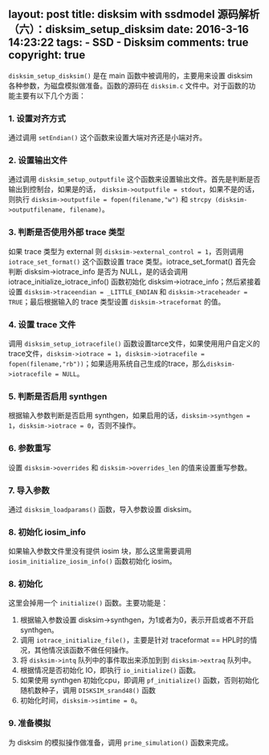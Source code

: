 layout: post
title: disksim with ssdmodel 源码解析（六）：disksim_setup_disksim
date: 2016-3-16 14:23:22
tags: 
	- SSD
	- Disksim
comments: true
copyright: true
---

`disksim_setup_disksim()` 是在 main 函数中被调用的，主要用来设置 disksim 各种参数，为磁盘模拟做准备。函数的源码在 `disksim.c` 文件中。对于函数的功能主要有以下几个方面：


### **1. 设置对齐方式** ###

通过调用 `setEndian()` 这个函数来设置大端对齐还是小端对齐。

<!--more-->

### **2. 设置输出文件** ###

通过调用 `disksim_setup_outputfile` 这个函数来设置输出文件。首先是判断是否输出到控制台，如果是的话， `disksim->outputfile = stdout`，如果不是的话，则执行 `disksim->outputfile = fopen(filename,"w")` 和 `strcpy (disksim->outputfilename, filename)`。

### **3. 判断是否使用外部 trace 类型** ###

如果 trace 类型为 external 则 `disksim->external_control = 1`，否则调用 `iotrace_set_format()` 这个函数设置 trace 类型。iotrace_set_format() 首先会判断 disksim->iotrace_info 是否为 NULL，是的话会调用 iotrace_initialize_iotrace_info() 函数初始化 disksim->iotrace_info；然后紧接着设置  `disksim->traceendian = _LITTLE_ENDIAN` 和 `disksim->traceheader = TRUE`；最后根据输入的 trace 类型设置 `disksim->traceformat` 的值。

### **4. 设置 trace 文件** ###

调用 `disksim_setup_iotracefile()` 函数设置tarce文件，如果使用用户自定义的trace文件，`disksim->iotrace = 1`，`disksim->iotracefile = fopen(filename,"rb"))`；如果适用系统自己生成的trace，那么`disksim->iotracefile = NULL`。

### **5. 判断是否启用 synthgen** ###

根据输入参数判断是否启用 synthgen，如果启用的话，`disksim->synthgen = 1`，`disksim->iotrace = 0`，否则不操作。

### **6. 参数重写** ###

设置 `disksim->overrides` 和 `disksim->overrides_len` 的值来设置重写参数。

### **7. 导入参数** ###

通过 `disksim_loadparams()` 函数，导入参数设置 disksim。

### **8. 初始化 iosim_info** ###

如果输入参数文件里没有提供 iosim 块，那么这里需要调用 `iosim_initialize_iosim_info()` 函数初始化 iosim。

### **8. 初始化** ###

这里会掉用一个 `initialize()` 函数。主要功能是：
1. 根据输入参数设置 disksim->synthgen，为1或者为0，表示开启或者不开启 synthgen。
2. 调用 `iotrace_initialize_file()`，主要是针对 traceformat == HPL时的情况，其他情况该函数不做任何操作。
3. 将 `disksim->intq` 队列中的事件取出来添加到到 `disksim->extraq` 队列中。
4. 根据情况是否初始化 IO，即执行 `io_initialize()` 函数。
5. 如果使用 synthgen 初始化cpu，即调用 `pf_initialize()` 函数，否则初始化随机数种子，调用 `DISKSIM_srand48()` 函数
6. 初始化时间，`disksim->simtime = 0`。

### **9. 准备模拟** ###

为 disksim 的模拟操作做准备，调用 `prime_simulation()` 函数来完成。